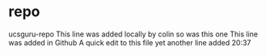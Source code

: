 # repo
ucsguru-repo
This line was added locally by colin
so was this one
This line was added in Github
A quick edit to this file
yet another line added 20:37